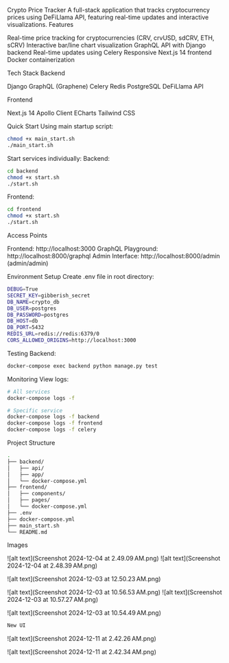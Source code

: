 Crypto Price Tracker
A full-stack application that tracks cryptocurrency prices using DeFiLlama API, featuring real-time updates and interactive visualizations.
Features

Real-time price tracking for cryptocurrencies (CRV, crvUSD, sdCRV, ETH, sCRV)
Interactive bar/line chart visualization
GraphQL API with Django backend
Real-time updates using Celery
Responsive Next.js 14 frontend
Docker containerization

Tech Stack
Backend

Django
GraphQL (Graphene)
Celery
Redis
PostgreSQL
DeFiLlama API

Frontend

Next.js 14
Apollo Client
ECharts
Tailwind CSS

Quick Start
Using main startup script:

```sh
chmod +x main_start.sh
./main_start.sh
```

Start services individually:
Backend:

```sh
cd backend
chmod +x start.sh
./start.sh
```

Frontend:

```sh
cd frontend
chmod +x start.sh
./start.sh
```

Access Points

Frontend: http://localhost:3000
GraphQL Playground: http://localhost:8000/graphql
Admin Interface: http://localhost:8000/admin (admin/admin)

Environment Setup
Create .env file in root directory:

```sh
DEBUG=True
SECRET_KEY=gibberish_secret
DB_NAME=crypto_db
DB_USER=postgres
DB_PASSWORD=postgres
DB_HOST=db
DB_PORT=5432
REDIS_URL=redis://redis:6379/0
CORS_ALLOWED_ORIGINS=http://localhost:3000
```

Testing
Backend:

```sh
docker-compose exec backend python manage.py test
```

Monitoring
View logs:

```sh
# All services
docker-compose logs -f

# Specific service
docker-compose logs -f backend
docker-compose logs -f frontend
docker-compose logs -f celery
```

Project Structure

```sh
.
├── backend/
│   ├── api/
│   ├── app/
│   └── docker-compose.yml
├── frontend/
│   ├── components/
│   ├── pages/
│   └── docker-compose.yml
├── .env
├── docker-compose.yml
├── main_start.sh
└── README.md
```

Images

![alt text](Screenshot 2024-12-04 at 2.49.09 AM.png) ![alt text](Screenshot 2024-12-04 at 2.48.39 AM.png)

![alt text](Screenshot 2024-12-03 at 12.50.23 AM.png)

![alt text](Screenshot 2024-12-03 at 10.56.53 AM.png) ![alt text](Screenshot 2024-12-03 at 10.57.27 AM.png)

![alt text](Screenshot 2024-12-03 at 10.54.49 AM.png)

```sh
New UI
```

![alt text](Screenshot 2024-12-11 at 2.42.26 AM.png)

![alt text](Screenshot 2024-12-11 at 2.42.34 AM.png)